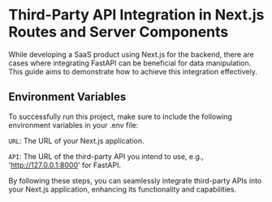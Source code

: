 # Third-Party API Integration in Next.js Routes and Server Components

While developing a SaaS product using Next.js for the backend, there are cases where integrating FastAPI can be beneficial for data manipulation. This guide aims to demonstrate how to achieve this integration effectively.

## Environment Variables

To successfully run this project, make sure to include the following environment variables in your .env file:

`URL`: The URL of your Next.js application.

`API`: The URL of the third-party API you intend to use, e.g., 'http://127.0.0.1:8000' for FastAPI.

By following these steps, you can seamlessly integrate third-party APIs into your Next.js application, enhancing its functionality and capabilities.
